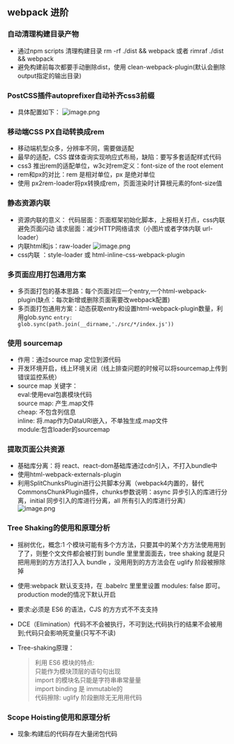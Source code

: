 ## webpack 进阶

### 自动清理构建目录产物
* 通过npm scripts 清理构建目录 rm -rf ./dist && webpack 或者 rimraf ./dist && webpack
* 避免构建前每次都要手动删除dist，使用 clean-webpack-plugin(默认会删除output指定的输出目录)

### PostCSS插件autoprefixer自动补齐css3前缀
* 具体配置如下：
![image.png](https://s2.loli.net/2022/01/05/Je1MnxKur4hLQYw.png)

### 移动端CSS PX自动转换成rem
* 移动端机型众多，分辨率不同，需要做适配
* 最早的适配，CSS 媒体查询实现响应式布局，缺陷：要写多套适配样式代码
* css3 推出rem的适配单位，w3c对rem定义：font-size of the root element
* rem和px的对比：rem 是相对单位，px 是绝对单位
* 使用 px2rem-loader将px转换成rem，页面渲染时计算根元素的font-size值


### 静态资源内联
* 资源内联的意义：
  代码层面：页面框架初始化脚本，上报相关打点，css内联避免页面闪动
  请求层面：减少HTTP网络请求（小图片或者字体内联 url-loader）
* 内联html和js：raw-loader
![image.png](https://s2.loli.net/2022/01/05/YrhUOTaAzk6XWl1.png)
* css内联 ：style-loader 或 html-inline-css-webpack-plugin


### 多页面应用打包通用方案
* 多页面打包的基本思路：每个页面对应一个entry,一个html-webpack-plugin(缺点：每次新增或删除页面需要改webpack配置)
* 多页面打包通用方案：动态获取entry和设置html-webpack-plugin数量，利用glob.sync
    `entry: glob.sync(path.join(__dirname,'./src/*/index.js'))`


### 使用 sourcemap
* 作用：通过source map 定位到源代码
* 开发环境开启，线上环境关闭（线上排查问题的时候可以将sourcemap上传到错误监控系统）
* source map 关键字：   
    eval:使用eval包裹模块代码     
    source map: 产生.map文件     
    cheap: 不包含列信息    
    inline: 将.map作为DataURI嵌入，不单独生成.map文件    
    module:包含loader的sourcemap    
    
### 提取页面公共资源
* 基础库分离：将 react、react-dom基础库通过cdn引入，不打入bundle中
* 使用html-webpack-externals-plugin
* 利用SplitChunksPlugin进行公共脚本分离（webpack4内置的，替代CommonsChunkPlugin插件，chunks参数说明：async 异步引入的库进行分离，initial 同步引入的库进行分离，all 所有引入的库进行分离）
![image.png](https://s2.loli.net/2022/01/07/AYo1bcOj6zuVga8.png)

### Tree Shaking的使用和原理分析
* 摇树优化，概念:1 个模块可能有多个⽅方法，只要其中的某个⽅方法使⽤用到了了，则整个⽂文件都会被打到 bundle ⾥里里⾯面去，tree shaking 就是只把⽤用到的⽅方法打⼊入 bundle ，没⽤用到的⽅方法会在 uglify 阶段被擦除掉
* 使用:webpack 默认⽀支持，在 .babelrc ⾥里里设置 modules: false 即可。 production mode的情况下默认开启
* 要求:必须是 ES6 的语法，CJS 的⽅方式不不⽀支持

* DCE（Elimination）代码不不会被执行，不可到达;代码执行的结果不会被用到;代码只会影响死变量(只写不不读)
* Tree-shaking原理：
  >利⽤ ES6 模块的特点:    
  只能作为模块顶层的语句句出现    
  import 的模块名只能是字符串串常量量   
  import binding 是 immutable的    
  代码擦除: uglify 阶段删除⽆无⽤用代码   


### Scope Hoisting使用和原理分析
* 现象:构建后的代码存在⼤量闭包代码


